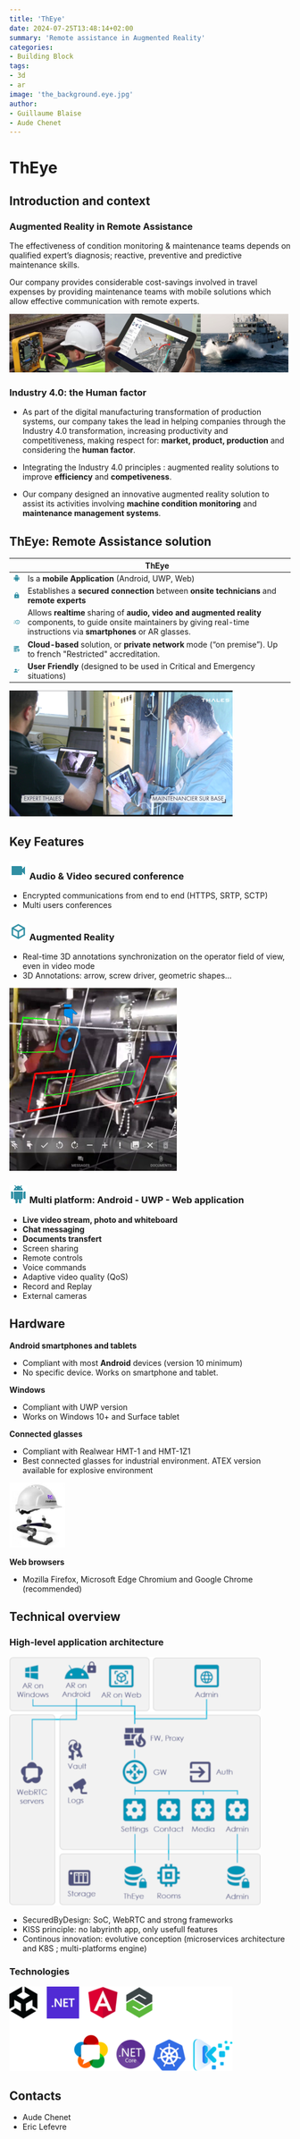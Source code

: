```yaml
---
title: 'ThEye'
date: 2024-07-25T13:48:14+02:00
summary: 'Remote assistance in Augmented Reality'
categories: 
- Building Block
tags:
- 3d
- ar
image: 'the_background.eye.jpg'
author: 
- Guillaume Blaise
- Aude Chenet
---
```


# ThEye

## Introduction and context

### Augmented Reality in Remote Assistance

The effectiveness of condition monitoring & maintenance teams depends on qualified expert’s diagnosis; reactive, preventive and predictive maintenance skills.

Our company provides considerable cost-savings involved in travel expenses by providing maintenance teams with mobile solutions which allow effective communication with remote experts.

![Usecases](the_usecases.png)

### Industry 4.0: the Human factor

- As part of the digital manufacturing transformation of production systems, our company takes the lead in helping companies through the Industry 4.0 transformation, increasing productivity and competitiveness, making respect for: **market, product, production** and considering the **human factor**.

- Integrating the Industry 4.0 principles : augmented reality solutions to improve **efficiency** and **competiveness**.

- Our company designed an innovative augmented reality solution to assist its activities involving **machine condition monitoring** and **maintenance management systems**.

## ThEye: Remote Assistance solution

|       | ThEye |
|:-----:|-------|
| ![](the_icon_android.png) | Is a **mobile Application** (Android, UWP, Web) |
| ![](the_icon_lock.png) | Establishes a **secured connection** between **onsite technicians** and **remote experts** |
| ![](the_icon_speed.png) | Allows **realtime** sharing of **audio, video and augmented reality** components, to guide onsite maintainers by giving real-time instructions via **smartphones** or AR glasses. |
| ![](the_icon_server.png) | **Cloud-based** solution, or **private network** mode (“on premise”). Up to french "Restricted" accreditation. |
| ![](the_icon_user.png) | **User Friendly** (designed to be used in Critical and Emergency situations) |

![Remote expertise](the_remote_expert.png)

## Key Features

### ![](the_icon_cam.png) Audio & Video secured conference
- Encrypted communications from end to end (HTTPS, SRTP, SCTP)
- Multi users conferences

### ![](the_icon_cube.png) Augmented Reality
- Real-time 3D annotations synchronization on the operator field of view, even in video mode
- 3D Annotations: arrow, screw driver, geometric shapes...

![AR on video](the_ar_on_video.png)

### ![](the_icon_android.png) Multi platform: Android - UWP - Web application
- **Live video stream, photo and whiteboard**
- **Chat messaging**
- **Documents transfert**
- Screen sharing
- Remote controls
- Voice commands
- Adaptive video quality (QoS)
- Record and Replay
- External cameras

## Hardware

**Android smartphones and tablets**
- Compliant with most **Android** devices (version 10 minimum)
- No specific device. Works on smartphone and tablet.

**Windows**
- Compliant with UWP version
- Works on Windows 10+ and Surface tablet

**Connected glasses**
- Compliant with Realwear HMT-1 and HMT-1Z1
- Best connected glasses for industrial environment. ATEX version available for explosive environment

![Realwear HMT](the_rw.png)

**Web browsers**
- Mozilla Firefox, Microsoft Edge Chromium and Google Chrome (recommended)

## Technical overview

### High-level application architecture

![Application architecture](the_app_archi.png)

- SecuredByDesign: SoC, WebRTC and strong frameworks
- KISS principle: no labyrinth app, only usefull features
- Continous innovation: evolutive conception (microservices architecture and K8S ; multi-platforms engine)

### Technologies

![Front and Back technologies](the_technos.png)

## Contacts

- Aude Chenet
- Eric Lefevre
